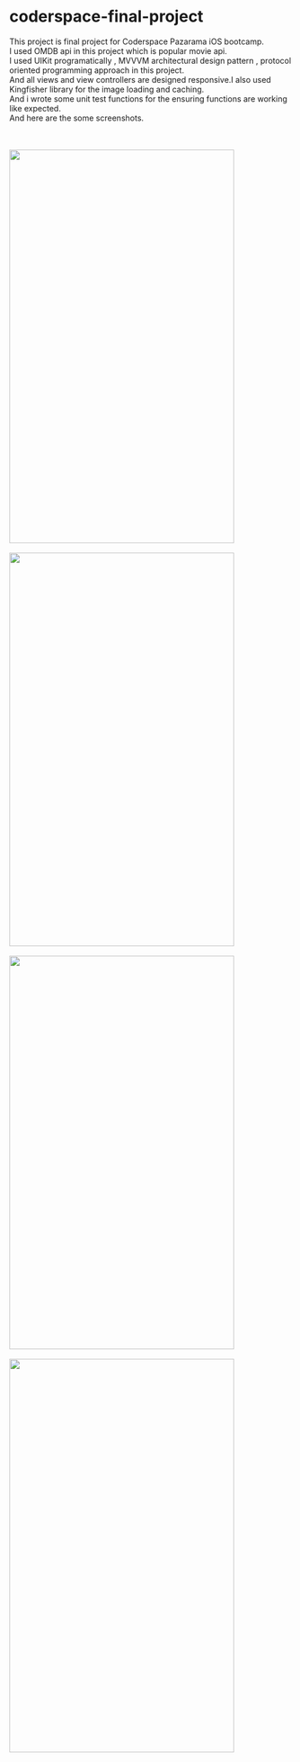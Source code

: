 # coderspace-final-project

This project is final project for Coderspace Pazarama iOS bootcamp.<br/>I used OMDB api in this project which is popular movie api.<br/>
I used UIKit programatically , MVVVM architectural design pattern , protocol oriented programming approach in this project. <br/>
And all views and view controllers are designed responsive.I also used Kingfisher library for the image loading and caching.<br/>
And i wrote some unit test functions for the ensuring functions are working like expected.<br/>
And here are the some screenshots.<br/><br/><br/>

<img src="https://github.com/mehmeteminak/coderspace-final-project/blob/main/Screenshots/IMG_7387.PNG?raw=true" width="400" height = "700"><br><br>
<img src="https://github.com/mehmeteminak/coderspace-final-project/blob/main/Screenshots/IMG_7388.PNG?raw=true" width="400" height = "700"><br><br>
<img src="https://github.com/mehmeteminak/coderspace-final-project/blob/main/Screenshots/IMG_7389.PNG?raw=true" width="400" height = "700"><br><br>
<img src="https://github.com/mehmeteminak/coderspace-final-project/blob/main/Screenshots/IMG_7390.PNG?raw=true" width="400" height = "700">



